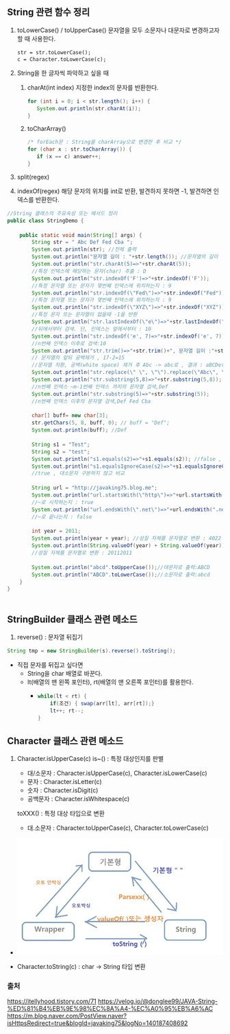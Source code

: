 ## String 관련 함수 정리 

1. toLowerCase() / toUpperCase()
    문자열을 모두 소문자나 대문자로 변경하고자할 때 사용한다.
    ```
    str = str.toLowerCase();
    c = Character.toLowerCase(c);
   ```

2. String을 한 글자씩 파악하고 싶을 때
   1. charAt(int index)
       지정한 index의 문자를 반환한다.
      ```java
      for (int i = 0; i < str.length(); i++) {
         System.out.println(str.charAt(i));
      }
      ```
   2. toCharArray()
       ```java
      /* forEach문 : String을 charArray으로 변경한 후 비교 */
      for (char x : str.toCharArray()) {
          if (x == c) answer++;
      }
      ```

3. split(regex)
4. indexOf(regex)
   해당 문자의 위치를 int로 반환, 발견하지 못하면 -1, 발견하면 인덱스를 반환한다.
```java
//String 클래스의 주요속성 또는 메서드 정리
public class StringDemo {
   
    public static void main(String[] args) {
        String str = " Abc Def Fed Cba ";
        System.out.println(str); //전체 출력
        System.out.println("문자열 길이 : "+str.length()); //문자열의 길이
        System.out.println("str.charAt(5)=>"+str.charAt(5)); 
        //특정 인덱스에 해당하는 문자(char) 추출 : D
        System.out.println("str.indexOf('F')=>"+str.indexOf('F')); 
        //특정 문자열 또는 문자가 몇번째 인덱스에 위치하는지 : 9
        System.out.println("str.indexOf(\"Fed\")=>"+str.indexOf("Fed")); 
        //특정 문자열 또는 문자가 몇번째 인덱스에 위치하는지 : 9
        System.out.println("str.indexOf(\"XYZ\")=>"+str.indexOf("XYZ")); 
        //특정 문자 또는 문자열이 없을때 -1을 반환
        System.out.println("str.lastIndexOf(\"e\")=>"+str.lastIndexOf("e"));
        //뒤에서부터 검색. 단, 인덱스는 앞에서부터 : 10      
        System.out.println("str.indexOf('e', 7)=>"+str.indexOf('e', 7)); 
        //n번째 인덱스 이후로 검색:10
        System.out.println("str.trim()=>"+str.trim()+", 문자열 길이 :"+str.trim().length()); 
        // 문자열의 앞뒤 공백제거 , 17-2=15
        //문자열 치환, 공백(white space) 제거 후 Abc -> abc로 , 결과 : aBCDefFedCba
        System.out.println("str.replace(\" \", \"\").replace(\"Abc\", \"aBC\")=>"+str.replace(" ", "").replace("Abc", "aBC"));
        System.out.println("str.substring(5,8)=>"+str.substring(5,8));
        //n번째 인덱스 ~m-1번째 인덱스 까지의 문자열 검색,Def
        System.out.println("str.substring(5)=>"+str.substring(5)); 
        //n번째 인덱스 이후의 문자열 검색,Def Fed Cba  
       
        char[] buff= new char[3];
        str.getChars(5, 8, buff, 0); // buff = "Def";
        System.out.println(buff); //Def
       
        String s1 = "Test";
        String s2 = "test";
        System.out.println("s1.equals(s2)=>"+s1.equals(s2)); //false , 문자열 비교
        System.out.println("s1.equalsIgnoreCase(s2)=>"+s1.equalsIgnoreCase(s2));
        //true , 대소문자 구분하지 않고 비교
       
        String url = "http://javaking75.blog.me";
        System.out.println("url.startsWith(\"http\")=>"+url.startsWith("http")); 
        //~로 시작하는지 : true
        System.out.println("url.endsWith(\".net\")=>"+url.endsWith(".net")); 
        //~로 끝나는지 : false
       
        int year = 2011;
        System.out.println(year + year); //성질 자체를 문자열로 변환 : 4022
        System.out.println(String.valueOf(year) + String.valueOf(year));
        //성질 자체를 문자열로 변환 : 20112011
       
        System.out.println("abcd".toUpperCase());//대문자로 출력:ABCD
        System.out.println("ABCD".toLowerCase());//소문자로 출력:abcd
    }
}
 
```
## StringBuilder 클래스 관련 메소드
1. reverse() : 문자열 뒤집기 
```java
String tmp = new StringBuilder(s).reverse().toString();
``` 
  * 직접 문자를 뒤집고 싶다면
    * String을 char 배열로 바꾼다.
    * lt(배열의 맨 왼쪽 포인터), rt(배열의 맨 오른쪽 포인터)를 활용한다.
      * ```java
        while(lt < rt) {
            if(조건) { swap(arr[lt], arr[rt]);}
            lt++; rt--;
        }
        ```
        



## Character 클래스 관련 메소드
1. Character.isUpperCase(c)
    is~() : 특정 대상인지를 판별
    - 대/소문자 : Character.isUpperCase(c), Character.isLowerCase(c)
    - 문자 : Character.isLetter(c)
    - 숫자 : Character.isDigit(c)
    - 공백문자 : Character.isWhitespace(c)

    toXXX() : 특정 대상 타입으로 변환
   - 대.소문자 : Character.toUpperCase(c), Character.toLowerCase(c)
- ![img.png](img/img.png)

- Character.toString(c) : char -> String 타입 변환

### 출처
https://itellyhood.tistory.com/71
https://velog.io/@donglee99/JAVA-String-%ED%81%B4%EB%9E%98%EC%8A%A4-%EC%A0%95%EB%A6%AC
https://m.blog.naver.com/PostView.naver?isHttpsRedirect=true&blogId=javaking75&logNo=140187408692